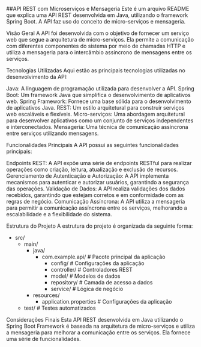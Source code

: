##API REST com Microserviços e Mensageria
Este é um arquivo README que explica uma API REST desenvolvida em Java, utilizando o framework Spring Boot. A API faz uso do conceito de micro-serviços e mensageria.

Visão Geral
A API foi desenvolvida com o objetivo de fornecer um serviço web que segue a arquitetura de micro-serviços. Ela permite a comunicação com diferentes componentes do sistema por meio de chamadas HTTP e utiliza a mensageria para o intercâmbio assíncrono de mensagens entre os serviços.

Tecnologias Utilizadas
Aqui estão as principais tecnologias utilizadas no desenvolvimento da API:

Java: A linguagem de programação utilizada para desenvolver a API.
Spring Boot: Um framework Java que simplifica o desenvolvimento de aplicativos web.
Spring Framework: Fornece uma base sólida para o desenvolvimento de aplicativos Java.
REST: Um estilo arquitetural para construir serviços web escaláveis e flexíveis.
Micro-serviços: Uma abordagem arquitetural para desenvolver aplicativos como um conjunto de serviços independentes e interconectados.
Mensageria: Uma técnica de comunicação assíncrona entre serviços utilizando mensagens.

Funcionalidades Principais
A API possui as seguintes funcionalidades principais:

Endpoints REST: A API expõe uma série de endpoints RESTful para realizar operações como criação, leitura, atualização e exclusão de recursos.
Gerenciamento de Autenticação e Autorização: A API implementa mecanismos para autenticar e autorizar usuários, garantindo a segurança das operações.
Validação de Dados: A API realiza validações dos dados recebidos, garantindo que estejam corretos e em conformidade com as regras de negócio.
Comunicação Assíncrona: A API utiliza a mensageria para permitir a comunicação assíncrona entre os serviços, melhorando a escalabilidade e a flexibilidade do sistema.

Estrutura do Projeto
A estrutura do projeto é organizada da seguinte forma:

- src/
    - main/
        - java/
            - com.example.api/          # Pacote principal da aplicação
                - config/                # Configurações da aplicação
                - controller/            # Controladores REST
                - model/                 # Modelos de dados
                - repository/            # Camada de acesso a dados
                - service/               # Lógica de negócio
        - resources/
            - application.properties    # Configurações da aplicação
    - test/                             # Testes automatizados

Considerações Finais
Esta API REST desenvolvida em Java utilizando o Spring Boot Framework é baseada na arquitetura de micro-serviços e utiliza a mensageria para melhorar a comunicação entre os serviços. Ela fornece uma série de funcionalidades.

